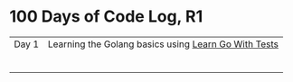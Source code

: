 # 100 Days of Code Log, R1



|       |                                                              |
| ----- | ------------------------------------------------------------ |
| Day 1 | Learning the Golang basics using [Learn Go With Tests](https://quii.gitbook.io/learn-go-with-tests/go-fundamentals/hello-world) |
|       |                                                              |
|       |                                                              |
|       |                                                              |
|       |                                                              |
|       |                                                              |
|       |                                                              |

